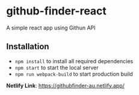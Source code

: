 # github-finder-react
A simple react app using Githun API

## Installation

* `npm install` to install all required dependencies
* `npm start` to start the local server
* `npm run webpack-build` to start production build

**Netlify Link**: https://githubfinder-au.netlify.app/
